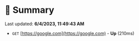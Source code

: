 # 📖 Summary
Last updated: **6/4/2023, 11:49:43 AM**

- `GET` [https://google.com](https://google.com) - **Up** (210ms)
